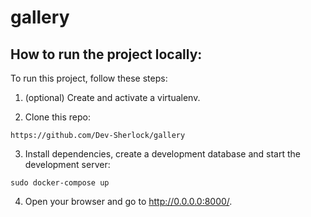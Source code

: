 # gallery
## How to run the project locally:
To run this project, follow these steps:

1.  (optional) Create and activate a virtualenv.

2.  Clone this repo:
```
https://github.com/Dev-Sherlock/gallery
```
3.  Install dependencies, create a development database and start the  development server:
```
sudo docker-compose up
```
4.  Open your browser and go to http://0.0.0.0:8000/. 

